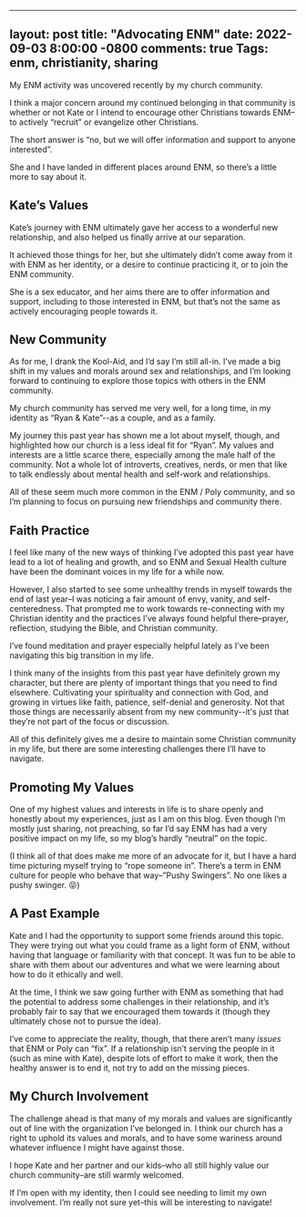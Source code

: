 
---
layout: post
title:  "Advocating ENM"
date:   2022-09-03 8:00:00 -0800
comments: true
Tags: enm, christianity, sharing
---


My ENM activity was uncovered recently by my church community. 

I think a major concern around my continued belonging in that community is whether or not Kate or I intend to encourage other Christians towards ENM–to actively “recruit” or evangelize other Christians. 

The short answer is “no, but we will offer information and support to anyone interested”.

She and I have landed in different places around ENM, so there’s a little more to say about it.


## Kate’s Values

Kate’s journey with ENM ultimately gave her access to a wonderful new relationship, and also helped us finally arrive at our separation. 

It achieved those things for her, but she ultimately didn’t come away from it with ENM as her identity, or a desire to continue practicing it, or to join the ENM community.

She is a sex educator, and her aims there are to offer information and support, including to those interested in ENM, but that’s not the same as actively encouraging people towards it.


## New Community

As for me, I drank the Kool-Aid, and I’d say I’m still all-in. I’ve made a big shift in my values and morals around sex and relationships, and I’m looking forward to continuing to explore those topics with others in the ENM community. 

My church community has served me very well, for a long time, in my identity as “Ryan & Kate”--as a couple, and as a family. 

My journey this past year has shown me a lot about myself, though, and highlighted how our church is a less ideal fit for “Ryan”. My values and interests are a little scarce there, especially among the male half of the community. Not a whole lot of introverts, creatives, nerds, or men that like to talk endlessly about mental health and self-work and relationships. 

All of these seem much more common in the ENM / Poly community, and so I’m planning to focus on pursuing new friendships and community there.


## Faith Practice

I feel like many of the new ways of thinking I’ve adopted this past year have lead to a lot of healing and growth, and so ENM and Sexual Health culture have been the dominant voices in my life for a while now.

However, I also started to see some unhealthy trends in myself towards the end of last year–I was noticing a fair amount of envy, vanity, and self-centeredness. That prompted me to work towards re-connecting with my Christian identity and the practices I’ve always found helpful there–prayer, reflection, studying the Bible, and Christian community. 

I’ve found meditation and prayer especially helpful lately as I’ve been navigating this big transition in my life. 

I think many of the insights from this past year have definitely grown my character, but there are plenty of important things that you need to find elsewhere. Cultivating your spirituality and connection with God, and growing in virtues like faith, patience, self-denial and generosity. Not that those things are necessarily absent from my new community--it's just that they’re not part of the focus or discussion.

All of this definitely gives me a desire to maintain some Christian community in my life, but there are some interesting challenges there I’ll have to navigate.


## Promoting My Values

One of my highest values and interests in life is to share openly and honestly about my experiences, just as I am on this blog. Even though I’m mostly just sharing, not preaching, so far I’d say ENM has had a very positive impact on my life, so my blog’s hardly “neutral” on the topic. 

(I think all of that does make me more of an advocate for it, but I have a hard time picturing myself trying to “rope someone in”. There’s a term in ENM culture for people who behave that way–”Pushy Swingers”. No one likes a pushy swinger. 😝)


## A Past Example

Kate and I had the opportunity to support some friends around this topic. They were trying out what you could frame as a light form of ENM, without having that language or familiarity with that concept. It was fun to be able to share with them about our adventures and what we were learning about how to do it ethically and well. 

At the time, I think we saw going further with ENM as something that had the potential to address some challenges in their relationship, and it’s probably fair to say that we encouraged them towards it (though they ultimately chose not to pursue the idea).

I’ve come to appreciate the reality, though, that there aren’t many _issues_ that ENM or Poly can “fix”. If a relationship isn’t serving the people in it (such as mine with Kate), despite lots of effort to make it work, then the healthy answer is to end it, not try to add on the missing pieces. 


## My Church Involvement

The challenge ahead is that many of my morals and values are significantly out of line with the organization I’ve belonged in. I think our church has a right to uphold its values and morals, and to have some wariness around whatever influence I might have against those.

I hope Kate and her partner and our kids–who all still highly value our church community–are still warmly welcomed. 

If I’m open with my identity, then I could see needing to limit my own involvement. I’m really not sure yet–this will be interesting to navigate!
